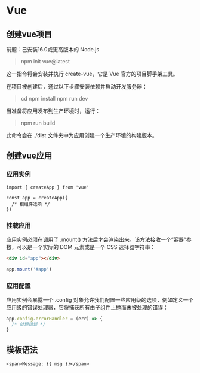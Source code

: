 # Vue

## 创建vue项目
前题：己安装16.0或更高版本的 Node.js

> npm init vue@latest

这一指令将会安装并执行 create-vue，它是 Vue 官方的项目脚手架工具。

在项目被创建后，通过以下步骤安装依赖并启动开发服务器：

> cd <your-project-name>
> npm install
> npm run dev

当准备将应用发布到生产环境时，运行：

> npm run build

此命令会在 ./dist 文件夹中为应用创建一个生产环境的构建版本。

## 创建vue应用

### 应用实例

```vue
import { createApp } from 'vue'

const app = createApp({
  /* 根组件选项 */
})
```

### 挂载应用

应用实例必须在调用了 .mount() 方法后才会渲染出来。该方法接收一个“容器”参数，可以是一个实际的 DOM 元素或是一个 CSS 选择器字符串：

```html
<div id="app"></div>
```
```js
app.mount('#app')
```

### 应用配置

应用实例会暴露一个 .config 对象允许我们配置一些应用级的选项，例如定义一个应用级的错误处理器，它将捕获所有由子组件上抛而未被处理的错误：

```js
app.config.errorHandler = (err) => {
  /* 处理错误 */
}
```

## 模板语法

```template
<span>Message: {{ msg }}</span>
```
  

  

